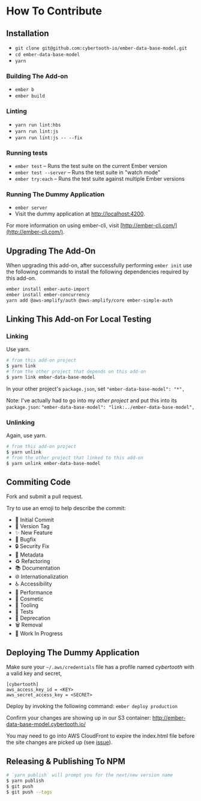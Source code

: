 # How To Contribute

## Installation

* `git clone git@github.com:cybertooth-io/ember-data-base-model.git`
* `cd ember-data-base-model`
* `yarn`

### Building The Add-on

* `ember b`
* `ember build`

### Linting

* `yarn run lint:hbs`
* `yarn run lint:js`
* `yarn run lint:js -- --fix`

### Running tests

* `ember test` – Runs the test suite on the current Ember version
* `ember test --server` – Runs the test suite in "watch mode"
* `ember try:each` – Runs the test suite against multiple Ember versions

### Running The Dummy Application

* `ember server`
* Visit the dummy application at [http://localhost:4200](http://localhost:4200).

For more information on using ember-cli, visit [http://ember-cli.com/](http://ember-cli.com/).

## Upgrading The Add-On

When upgrading this add-on, after successfully performing `ember init` use the following
commands to install the following dependencies required by this add-on.

```bash
ember install ember-auto-import
ember install ember-concurrency
yarn add @aws-amplify/auth @aws-amplify/core ember-simple-auth
```

## Linking This Add-on For Local Testing

### Linking

Use yarn.

```bash
# from this add-on project
$ yarn link
# from the other project that depends on this add-on
$ yarn link ember-data-base-model
```
In your other project's `package.json`, set `"ember-data-base-model": "*",`

Note: I've actually had to go into my _other project_ and put this into its `package.json`:
`"ember-data-base-model": "link:../ember-data-base-model",`

### Unlinking

Again, use yarn.

```bash
# from this add-on project
$ yarn unlink
# from the other project that linked to this add-on
$ yarn unlink ember-data-base-model
```

## Commiting Code

Fork and submit a pull request.

Try to use an emoji to help describe the commit:

* 🎉 Initial Commit
* 🔖 Version Tag
* ✨ New Feature
* 🐛 Bugfix
* 🔒 Security Fix
* 📇 Metadata
* ♻️ Refactoring
* 📚 Documentation
* 🌐 Internationalization
* ♿️ Accessibility
* 🐎 Performance
* 🎨 Cosmetic
* 🔧 Tooling
* 🚨 Tests
* 💩 Deprecation
* 🗑 Removal
* 🚧 Work In Progress 

## Deploying The Dummy Application

Make sure your `~/.aws/credentials` file has a profile named _cybertooth_ 
with a valid key and secret,

```
[cybertooth]
aws_access_key_id = <KEY>
aws_secret_access_key = <SECRET>
```

Deploy by invoking the following command: `ember deploy production`

Confirm your changes are showing up in our S3 container: http://ember-data-base-model.cybertooth.io/

You may need to go into AWS CloudFront to expire the index.html file before the site 
changes are picked up (see [issue](https://github.com/cybertoothca/ember-cli-text-support-mixins/issues/29)).

Releasing & Publishing To NPM
------------------------------------------------------------------------------

```bash
# `yarn publish` will prompt you for the next/new version name
$ yarn publish
$ git push
$ git push --tags
```
